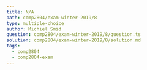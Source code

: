```yaml
---
title: N/A
path: comp2804/exam-winter-2019/8
type: multiple-choice
author: Michiel Smid
question: comp2804/exam-winter-2019/8/question.ts
solution: comp2804/exam-winter-2019/8/solution.md
tags:
  - comp2804
  - comp2804-exam
---
```

